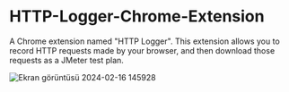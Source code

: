 # HTTP-Logger-Chrome-Extension
A Chrome extension named "HTTP Logger". This extension allows you to record HTTP requests made by your browser, and then download those requests as a JMeter test plan.

![Ekran görüntüsü 2024-02-16 145928](https://github.com/UygarDeniz/HTTP-Logger-Chrome-Extension/assets/83472944/a71be55b-9a6e-4faf-a69b-4a5cf7be8b78)
